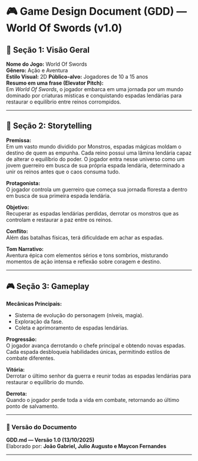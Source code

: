 # 🎮 Game Design Document (GDD) — World Of Swords (v1.0)

## 🧭 Seção 1: Visão Geral

**Nome do Jogo:** World Of Swords  
**Gênero:** Ação e Aventura  
**Estilo Visual:** 2D 
**Público-alvo:** Jogadores de 10 a 15 anos  
**Resumo em uma frase (Elevator Pitch):**  
Em *World Of Swords*, o jogador embarca em uma jornada por um mundo dominado por criaturas místicas e conquistando espadas lendárias para restaurar o equilíbrio entre reinos corrompidos.

---

## 📖 Seção 2: Storytelling

**Premissa:**  
Em um vasto mundo dividido por Monstros, espadas mágicas moldam o destino de quem as empunha. Cada reino possui uma lâmina lendária capaz de alterar o equilíbrio do poder. O jogador entra nesse universo como um jovem guerreiro em busca de sua própria espada lendária, determinado a unir os reinos antes que o caos consuma tudo.

**Protagonista:**  
O jogador controla um guerreiro que começa sua jornada floresta a dentro em busca de sua primeira espada lendária.

**Objetivo:**  
Recuperar as espadas lendárias perdidas, derrotar os monstros que as controlam e restaurar a paz entre os reinos.

**Conflito:**  
Além das batalhas físicas, terá dificuldade em achar as espadas.

**Tom Narrativo:**  
Aventura épica com elementos sérios e tons sombrios, misturando momentos de ação intensa e reflexão sobre coragem e destino.

---

## 🎮 Seção 3: Gameplay

**Mecânicas Principais:**  
- Sistema de evolução do personagem (níveis, magia).  
- Exploração da fase.
- Coleta e aprimoramento de espadas lendárias.  

**Progressão:**  
O jogador avança derrotando o chefe principal e obtendo novas espadas. Cada espada desbloqueia habilidades únicas, permitindo estilos de combate diferentes.

**Vitória:**  
Derrotar o último senhor da guerra e reunir todas as espadas lendárias para restaurar o equilíbrio do mundo.

**Derrota:**  
Quando o jogador perde toda a vida em combate, retornando ao último ponto de salvamento.

---

### 📘 Versão do Documento
**GDD.md — Versão 1.0 (13/10/2025)**  
Elaborado por: **João Gabriel, Julio Augusto e Maycon Fernandes**

---
